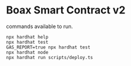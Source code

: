 # Boax Smart Contract v2

commands available to run.

```shell
npx hardhat help
npx hardhat test
GAS_REPORT=true npx hardhat test
npx hardhat node
npx hardhat run scripts/deploy.ts
```
